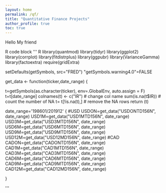 ```yaml
---
layout: home
permalink: /qf/
title: "Quantitative Finance Projects"
author_profile: true
toc: true
---
```



Hello My friend

R code block
''' R
library(quantmod) 
library(tidyr)
library(ggplot2)
library(corrplot)
library(fitdistrplus)
library(ggpubr)
library(VarianceGamma)
library(factoextra)
require(gridExtra)

  setDefaults(getSymbols, src="FRED")
  "getSymbols.warning4.0"=FALSE

  get_data <- function(ticker,date_range)
  {
  
  t=getSymbols(as.character(ticker), env=.GlobalEnv, auto.assign = F)
  t=t[date_range]
  colnames(t) <- c("IR")  # change col name
  sum(is.na(t$IR))        # count the number of NA
  t= t[!is.na(t),]        # remove the NA rows
  return (t)
  
date_range='198601/201912'
{
  #USD
  USDON=get_data("USDONTD156N", date_range)
  USD1M=get_data("USD1MTD156N", date_range)
  USD3M=get_data("USD3MTD156N", date_range)
  USD6M=get_data("USD6MTD156N", date_range)
  USD9M=get_data("USD9MTD156N", date_range)
  USD12M=get_data("USD12MD156N", date_range)
  #CAD
  CADON=get_data("CADONTD156N", date_range)
  CAD1M=get_data("CAD1MTD156N", date_range)
  CAD3M=get_data("CAD3MTD156N", date_range)
  CAD6M=get_data("CAD6MTD156N", date_range)
  CAD9M=get_data("CAD9MTD156N", date_range)
  CAD12M=get_data("CAD12MD156N", date_range)
 
}

'''